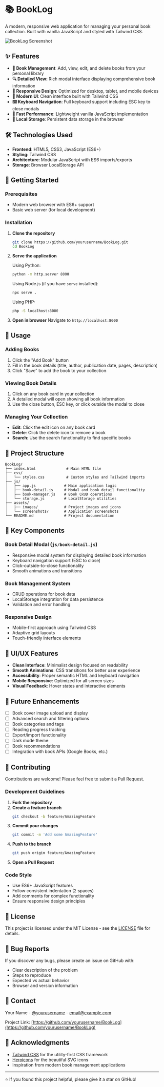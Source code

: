 # 📚 BookLog

A modern, responsive web application for managing your personal book collection. Built with vanilla JavaScript and styled with Tailwind CSS.

![BookLog Screenshot](./screenshots/main-interface.png)

## ✨ Features

- **📖 Book Management**: Add, view, edit, and delete books from your personal library
- **🔍 Detailed View**: Rich modal interface displaying comprehensive book information
- **📱 Responsive Design**: Optimized for desktop, tablet, and mobile devices
- **🎨 Modern UI**: Clean interface built with Tailwind CSS
- **⌨️ Keyboard Navigation**: Full keyboard support including ESC key to close modals
- **🚀 Fast Performance**: Lightweight vanilla JavaScript implementation
- **💾 Local Storage**: Persistent data storage in the browser

## 🛠️ Technologies Used

- **Frontend**: HTML5, CSS3, JavaScript (ES6+)
- **Styling**: Tailwind CSS
- **Architecture**: Modular JavaScript with ES6 imports/exports
- **Storage**: Browser LocalStorage API

## 🚀 Getting Started

### Prerequisites

- Modern web browser with ES6+ support
- Basic web server (for local development)

### Installation

1. **Clone the repository**
   ```bash
   git clone https://github.com/yourusername/BookLog.git
   cd BookLog
   ```

2. **Serve the application**
   
   Using Python:
   ```bash
   python -m http.server 8000
   ```
   
   Using Node.js (if you have `serve` installed):
   ```bash
   npx serve .
   ```
   
   Using PHP:
   ```bash
   php -S localhost:8000
   ```

3. **Open in browser**
   Navigate to `http://localhost:8000`

## 📖 Usage

### Adding Books
1. Click the "Add Book" button
2. Fill in the book details (title, author, publication date, pages, description)
3. Click "Save" to add the book to your collection

### Viewing Book Details
1. Click on any book card in your collection
2. A detailed modal will open showing all book information
3. Use the close button, ESC key, or click outside the modal to close

### Managing Your Collection
- **Edit**: Click the edit icon on any book card
- **Delete**: Click the delete icon to remove a book
- **Search**: Use the search functionality to find specific books

## 📁 Project Structure

```
BookLog/
├── index.html              # Main HTML file
├── css/
│   └── styles.css          # Custom styles and Tailwind imports
├── js/
│   ├── app.js             # Main application logic
│   ├── book-detail.js     # Modal and book detail functionality
│   ├── book-manager.js    # Book CRUD operations
│   └── storage.js         # LocalStorage utilities
├── assets/
│   ├── images/            # Project images and icons
│   └── screenshots/       # Application screenshots
└── README.md              # Project documentation
```

## 🔧 Key Components

### Book Detail Modal (`js/book-detail.js`)
- Responsive modal system for displaying detailed book information
- Keyboard navigation support (ESC to close)
- Click-outside-to-close functionality
- Smooth animations and transitions

### Book Management System
- CRUD operations for book data
- LocalStorage integration for data persistence
- Validation and error handling

### Responsive Design
- Mobile-first approach using Tailwind CSS
- Adaptive grid layouts
- Touch-friendly interface elements

## 🎨 UI/UX Features

- **Clean Interface**: Minimalist design focused on readability
- **Smooth Animations**: CSS transitions for better user experience
- **Accessibility**: Proper semantic HTML and keyboard navigation
- **Mobile Responsive**: Optimized for all screen sizes
- **Visual Feedback**: Hover states and interactive elements

## 🔮 Future Enhancements

- [ ] Book cover image upload and display
- [ ] Advanced search and filtering options
- [ ] Book categories and tags
- [ ] Reading progress tracking
- [ ] Export/import functionality
- [ ] Dark mode theme
- [ ] Book recommendations
- [ ] Integration with book APIs (Google Books, etc.)

## 🤝 Contributing

Contributions are welcome! Please feel free to submit a Pull Request.

### Development Guidelines

1. **Fork the repository**
2. **Create a feature branch**
   ```bash
   git checkout -b feature/AmazingFeature
   ```
3. **Commit your changes**
   ```bash
   git commit -m 'Add some AmazingFeature'
   ```
4. **Push to the branch**
   ```bash
   git push origin feature/AmazingFeature
   ```
5. **Open a Pull Request**

### Code Style

- Use ES6+ JavaScript features
- Follow consistent indentation (2 spaces)
- Add comments for complex functionality
- Ensure responsive design principles

## 📄 License

This project is licensed under the MIT License - see the [LICENSE](LICENSE) file for details.

## 🐛 Bug Reports

If you discover any bugs, please create an issue on GitHub with:
- Clear description of the problem
- Steps to reproduce
- Expected vs actual behavior
- Browser and version information

## 📧 Contact

Your Name - [@yourusername](https://twitter.com/yourusername) - email@example.com

Project Link: [https://github.com/yourusername/BookLog](https://github.com/yourusername/BookLog)

## 🙏 Acknowledgments

- [Tailwind CSS](https://tailwindcss.com/) for the utility-first CSS framework
- [Heroicons](https://heroicons.com/) for the beautiful SVG icons
- Inspiration from modern book management applications

---

⭐ If you found this project helpful, please give it a star on GitHub!
